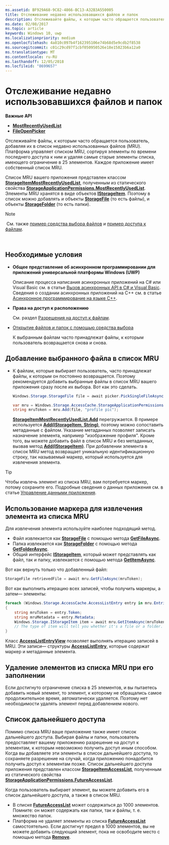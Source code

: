 ```yaml
---
ms.assetid: BF929A68-9C82-4866-BC13-A32B3A550005
title: Отслеживание недавно использовавшихся файлов и папок
description: Отслеживайте файлы, к которым часто обращается пользователь, добавляя их в список недавно использованных файлов (MRU).
ms.date: 02/08/2017
ms.topic: article
keywords: Windows 10, uwp
ms.localizationpriority: medium
ms.openlocfilehash: 4a810c097b4f162395106e74b68d5e9cdb2f8538
ms.sourcegitcommit: c01c29cd97f1cbf050950526e18e15823b6a12a0
ms.translationtype: MT
ms.contentlocale: ru-RU
ms.lasthandoff: 12/05/2018
ms.locfileid: "8699657"
---
```

# <a name="track-recently-used-files-and-folders"></a>Отслеживание недавно использовавшихся файлов и папок

**Важные API**

- [**MostRecentlyUsedList**](https://msdn.microsoft.com/library/windows/apps/br207458)
- [**FileOpenPicker**](https://msdn.microsoft.com/library/windows/apps/hh738369)

Отслеживайте файлы, к которым часто обращается пользователь, добавляя их в список недавно использованных файлов (MRU). Платформа управляет списком MRU, сортируя элементы по времени последнего доступа к ним и удаляя самые старые элементы списка, имеющего ограничение в 25 элементов. Каждое приложение имеет собственный список MRU.

Список MRU вашего приложения представлен классом [**StorageItemMostRecentlyUsedList**](https://msdn.microsoft.com/library/windows/apps/br207475), полученным из статического свойства [**StorageApplicationPermissions.MostRecentlyUsedList**](https://msdn.microsoft.com/library/windows/apps/br207458). Элементы MRU хранятся в виде объектов [**IStorageItem**](https://msdn.microsoft.com/library/windows/apps/br227129). Поэтому в список можно добавлять и объекты [**StorageFile**](https://msdn.microsoft.com/library/windows/apps/br227171) (то есть файлы), и объекты [**StorageFolder**](https://msdn.microsoft.com/library/windows/apps/br227230) (то есть папки).

> [!NOTE]
> См. также [пример средства выбора файлов](http://go.microsoft.com/fwlink/p/?linkid=619994) и [пример доступа к файлам](http://go.microsoft.com/fwlink/p/?linkid=619995).

 

## <a name="prerequisites"></a>Необходимые условия

-   **Общее представление об асинхронном программировании для приложений универсальной платформы Windows (UWP)**

    Описание процесса написания асинхронных приложений на C# или Visual Basic см. в статье [Вызов асинхронных API в C# и Visual Basic](https://msdn.microsoft.com/library/windows/apps/mt187337). Сведения о создании асинхронных приложений на C++ см. в статье [Асинхронное программирование на языке C++](https://msdn.microsoft.com/library/windows/apps/mt187334).

-   **Права на доступ к расположению**

    См. раздел [Разрешения на доступ к файлам](file-access-permissions.md).

-   [Открытие файлов и папок с помощью средства выбора](quickstart-using-file-and-folder-pickers.md)

    К выбранным файлам часто принадлежат файлы, к которым пользователь возвращается снова и снова.

 ## <a name="add-a-picked-file-to-the-mru"></a>Добавление выбранного файла в список MRU

-   К файлам, которые выбирает пользователь, часто принадлежат файлы, к которым он постоянно возвращается. Поэтому рекомендуется добавить выбранные файлы в список MRU вашего приложения сразу после их выбора. Вот как это сделать.

    ```cs
    Windows.Storage.StorageFile file = await picker.PickSingleFileAsync();

    var mru = Windows.Storage.AccessCache.StorageApplicationPermissions.MostRecentlyUsedList;
    string mruToken = mru.Add(file, "profile pic");
    ```

    [**StorageItemMostRecentlyUsedList.Add**](https://msdn.microsoft.com/library/windows/apps/br207476) перегружается. В примере используется [**Add(IStorageItem, String)**](https://msdn.microsoft.com/library/windows/apps/br207481), поэтому можно сопоставить метаданные с файлом. Указание метаданных позволяет записать назначение элемента, например "изображение профиля". Кроме того, вы можете добавить файл в список MRU и без метаданных, вызвав метод [**Add(IStorageItem)**](https://msdn.microsoft.com/library/windows/apps/br207480). При добавлении элемента в список MRU метод возвращает уникальную идентификационную строку, так называемый маркер, который используется для извлечения элемента.

> [!TIP]
> Чтобы извлечь элемент из списка MRU, вам потребуется маркер, потому сохраните его. Подробные сведения о данных приложения см. в статье [Управление данными приложения](https://msdn.microsoft.com/library/windows/apps/hh465109).

## <a name="use-a-token-to-retrieve-an-item-from-the-mru"></a>Использование маркера для извлечения элемента из списка MRU

Для извлечения элемента используйте наиболее подходящий метод.

-   Файл извлекается как [**StorageFile**](https://msdn.microsoft.com/library/windows/apps/br227171) с помощью метода [**GetFileAsync**](https://msdn.microsoft.com/library/windows/apps/br207486).
-   Папка извлекается как [**StorageFolder**](https://msdn.microsoft.com/library/windows/apps/br227230) с помощью метода [**GetFolderAsync**](https://msdn.microsoft.com/library/windows/apps/br207489).
-   Общий интерфейс [**IStorageItem**](https://msdn.microsoft.com/library/windows/apps/br227129), который может представлять как файл, так и папку, извлекается с помощью метода [**GetItemAsync**](https://msdn.microsoft.com/library/windows/apps/br207492).

Вот как вернуть только что добавленный файл:

```cs
StorageFile retrievedFile = await mru.GetFileAsync(mruToken);
```

Вот как выполнить итерацию всех записей, чтобы получить маркеры, а затем— элементы:

```cs
foreach (Windows.Storage.AccessCache.AccessListEntry entry in mru.Entries)
{
    string mruToken = entry.Token;
    string mruMetadata = entry.Metadata;
    Windows.Storage.IStorageItem item = await mru.GetItemAsync(mruToken);
    // The type of item will tell you whether it's a file or a folder.
}
```

Класс [**AccessListEntryView**](https://msdn.microsoft.com/library/windows/apps/br227349) позволяет выполнять итерацию записей в MRU. Эти записи— структуры [**AccessListEntry**](https://msdn.microsoft.com/library/windows/apps/br227348), которые содержат маркер и метаданные элемента.

## <a name="removing-items-from-the-mru-when-its-full"></a>Удаление элементов из списка MRU при его заполнении

Если достигнуто ограничение списка в 25 элементов, и вы пытаетесь добавить новый элемент, то элемент, к которому не обращались самое продолжительное время, автоматически удаляется. Поэтому нет необходимости удалять элемент перед добавлением нового.

## <a name="future-access-list"></a>Список дальнейшего доступа

Помимо списка MRU ваше приложение также имеет список дальнейшего доступа. Выбирая файлы и папки, пользователь предоставляет вашему приложению разрешение на доступ к элементам, к которым невозможно получить доступ иным способом. Когда вы добавляете эти элементы в список дальнейшего доступа, то сохраняете разрешение на случай, когда приложению понадобится получить доступ к элементам позже. Список дальнейшего доступа приложения представлен классом [**StorageItemAccessList**](https://msdn.microsoft.com/library/windows/apps/br207459), полученным из статического свойства [**StorageApplicationPermissions.FutureAccessList**](https://msdn.microsoft.com/library/windows/apps/br207457).

Когда пользователь выбирает элемент, вы можете добавить его в список дальнейшего доступа, а также в список MRU.

-   В списке [**FutureAccessList**](https://msdn.microsoft.com/library/windows/apps/br207457) может содержаться до 1000 элементов. Помните: он может содержать как папки, так и файлы, т. е. множество папок.
-   Платформа не удаляет элементы из списка [**FutureAccessList**](https://msdn.microsoft.com/library/windows/apps/br207457) самостоятельно. Если достигнут предел в 1000 элементов, вы не можете добавить следующий элемент, пока не освободите место с помощью метода [**Remove**](https://msdn.microsoft.com/library/windows/apps/br207497).
